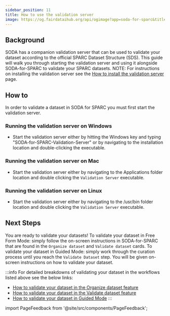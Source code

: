 ```yaml
---
sidebar_position: 11
title: How to use the validation server
image: https://og.fairdataihub.org/api/ogimage?app=soda-for-sparc&title=How%20to%20structure%20the%20dataset%20description%20metadata%20file&description=%27How%20to%27%20SPARC%20series
---
```


## Background

SODA has a companion validation server that can be used to validate your dataset according to the official SPARC Dataset Structure (SDS).
This guide will walk you through starting the validation server and using it alongside SODA-for-SPARC to validate your SPARC datasets.
NOTE: For instructions on installing the validation server see the [How to install the validation server](/docs/how-to/how-to-install-validation-server) page.

## How to

In order to validate a dataset in SODA for SPARC you must first start the validation server.

### Running the validation server on Windows

- Start the validation server either by hitting the Windows key and typing "SODA-for-SPARC-Validation-Server" or by navigating to the installation location and
  double-clicking the executable.

### Running the validation server on Mac

- Start the validation server either by navigating to the Applications folder location and double clicking the `Validation Server` executable.

### Running the validation server on Linux

- Start the validation server either by navigating to the /usr/bin folder location and double clicking the `Validation Server` executable.

## Next Steps

You are ready to validate your datasets! To validate your dataset in Free Form Mode: simply follow the on-screen instructions in SODA-for-SPARC that are found in the `Organize dataset` and `Validate dataset` cards. To validate your dataset in Guided Mode: simply work through the curation process until you reach the `Validate Dataset` step. You will be given on-screen instructions on how to validate your dataset.

:::info
For detailed breakdowns of validating your dataset in the workflows listed above see the below links:

- [How to validate your dataset in the Organize dataset feature](/docs/how-to/how-to-validate-dataset-free-form-mode)
- [How to validate your dataset in the Validate dataset feature](/docs/how-to/how-to-validate-dataset-free-form-mode)
- [How to validate your dataset in Guided Mode](/docs/how-to/how-to-validate-dataset-guided-mode)
  :::

import PageFeedback from '@site/src/components/PageFeedback';

<PageFeedback />
